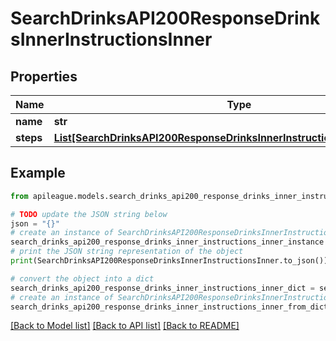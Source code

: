 # SearchDrinksAPI200ResponseDrinksInnerInstructionsInner


## Properties

Name | Type | Description | Notes
------------ | ------------- | ------------- | -------------
**name** | **str** |  | [optional] 
**steps** | [**List[SearchDrinksAPI200ResponseDrinksInnerInstructionsInnerStepsInner]**](SearchDrinksAPI200ResponseDrinksInnerInstructionsInnerStepsInner.md) |  | [optional] 

## Example

```python
from apileague.models.search_drinks_api200_response_drinks_inner_instructions_inner import SearchDrinksAPI200ResponseDrinksInnerInstructionsInner

# TODO update the JSON string below
json = "{}"
# create an instance of SearchDrinksAPI200ResponseDrinksInnerInstructionsInner from a JSON string
search_drinks_api200_response_drinks_inner_instructions_inner_instance = SearchDrinksAPI200ResponseDrinksInnerInstructionsInner.from_json(json)
# print the JSON string representation of the object
print(SearchDrinksAPI200ResponseDrinksInnerInstructionsInner.to_json())

# convert the object into a dict
search_drinks_api200_response_drinks_inner_instructions_inner_dict = search_drinks_api200_response_drinks_inner_instructions_inner_instance.to_dict()
# create an instance of SearchDrinksAPI200ResponseDrinksInnerInstructionsInner from a dict
search_drinks_api200_response_drinks_inner_instructions_inner_from_dict = SearchDrinksAPI200ResponseDrinksInnerInstructionsInner.from_dict(search_drinks_api200_response_drinks_inner_instructions_inner_dict)
```
[[Back to Model list]](../README.md#documentation-for-models) [[Back to API list]](../README.md#documentation-for-api-endpoints) [[Back to README]](../README.md)



